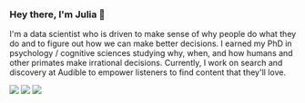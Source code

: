 <!-- ![](http://jwatzek.github.io/jw.jpg) -->

### Hey there, I'm Julia 👋

I'm a data scientist who is driven to make sense of why people do what they do and to figure out how we can make better decisions. I earned my PhD in psychology / cognitive sciences studying why, when, and how humans and other primates make irrational decisions. Currently, I work on search and discovery at Audible to empower listeners to find content that they'll love.

[![](https://img.shields.io/badge/-website-lightgrey?logo=Jekyll&labelColor=grey)](http://jwatzek.github.io)
[![](https://img.shields.io/badge/-watzoever-%231DA1F2?logo=Twitter&logoColor=white)](https://twitter.com/watzoever)
[![](https://img.shields.io/badge/-jwatzek-%230077B5?logo=LinkedIn)](https://www.linkedin.com/in/jwatzek/)


<!--
**jwatzek/jwatzek** is a ✨ _special_ ✨ repository because its `README.md` (this file) appears on your GitHub profile.

Here are some ideas to get you started:

- 🔭 I’m currently working on ...
- 🌱 I’m currently learning ...
- 👯 I’m looking to collaborate on ...
- 🤔 I’m looking for help with ...
- 💬 Ask me about ...
- 📫 How to reach me: ...
- 😄 Pronouns: ...
- ⚡ Fun fact: ...
-->
